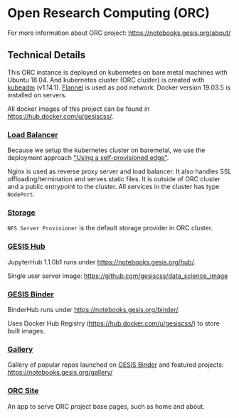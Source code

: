 # Open Research Computing (ORC)

For more information about ORC project: https://notebooks.gesis.org/about/

## Technical Details

This ORC instance is deployed on kubernetes on bare metal machines with Ubuntu 18.04.
And kubernetes cluster (ORC cluster) is created with [kubeadm](https://kubernetes.io/docs/setup/independent/create-cluster-kubeadm/)
(v1.14.1).
[Flannel](https://github.com/coreos/flannel/tree/2140ac876ef134e0ed5af15c65e414cf26827915) is used as pod network.
Docker version 19.03.5 is installed on servers.

All docker images of this project can be found in https://hub.docker.com/u/gesiscss/.

### [Load Balancer](/load_balancer)

Because we setup the kubernetes cluster on baremetal, we use the deployment approach
["Using a self-provisioned edge"](https://kubernetes.github.io/ingress-nginx/deploy/baremetal/#using-a-self-provisioned-edge).

Nginx is used as reverse proxy server and load balancer.
It also handles SSL offloading/termination and serves static files.
It is outside of ORC cluster and a public entrypoint to the cluster.
All services in the cluster has type `NodePort`.

### [Storage](/storage)

`NFS Server Provisioner` is the default storage provider in ORC cluster.

### [GESIS Hub](/gesishub)

JupyterHub 1.1.0b1 runs under https://notebooks.gesis.org/hub/.

Single user server image: https://github.com/gesiscss/data_science_image

### [GESIS Binder](/gesisbinder)

BinderHub runs under https://notebooks.gesis.org/binder/.

Uses Docker Hub Registry (https://hub.docker.com/u/gesiscss/) to store built images.

### [Gallery](/gallery)

Gallery of popular repos launched on [GESIS Binder](https://notebooks.gesis.org/binder/)
and featured projects: https://notebooks.gesis.org/gallery/

### [ORC Site](/orc_site)

An app to serve ORC project base pages, such as home and about.
